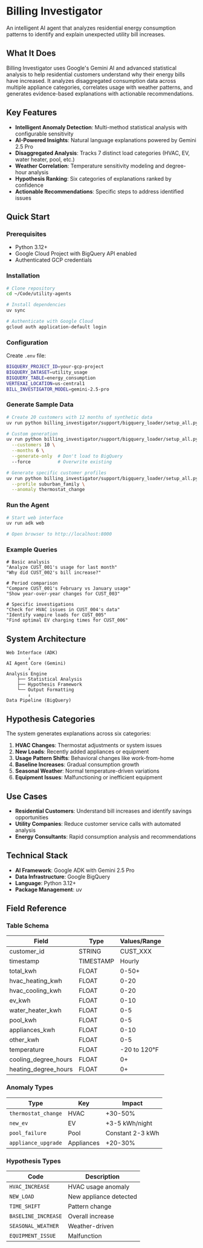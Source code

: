 # Billing Investigator

An intelligent AI agent that analyzes residential energy consumption patterns to identify and explain unexpected utility bill increases.

## What It Does

Billing Investigator uses Google's Gemini AI and advanced statistical analysis to help residential customers understand why their energy bills have increased. It analyzes disaggregated consumption data across multiple appliance categories, correlates usage with weather patterns, and generates evidence-based explanations with actionable recommendations.

## Key Features

-   **Intelligent Anomaly Detection**: Multi-method statistical analysis with configurable sensitivity
-   **AI-Powered Insights**: Natural language explanations powered by Gemini 2.5 Pro
-   **Disaggregated Analysis**: Tracks 7 distinct load categories (HVAC, EV, water heater, pool, etc.)
-   **Weather Correlation**: Temperature sensitivity modeling and degree-hour analysis
-   **Hypothesis Ranking**: Six categories of explanations ranked by confidence
-   **Actionable Recommendations**: Specific steps to address identified issues

## Quick Start

### Prerequisites

-   Python 3.12+
-   Google Cloud Project with BigQuery API enabled
-   Authenticated GCP credentials

### Installation

```bash
# Clone repository
cd ~/Code/utility-agents

# Install dependencies
uv sync

# Authenticate with Google Cloud
gcloud auth application-default login
```

### Configuration

Create `.env` file:

```bash
BIGQUERY_PROJECT_ID=your-gcp-project
BIGQUERY_DATASET=utility_usage
BIGQUERY_TABLE=energy_consumption
VERTEXAI_LOCATION=us-central1
BILL_INVESTIGATOR_MODEL=gemini-2.5-pro
```

### Generate Sample Data

```bash
# Create 20 customers with 12 months of synthetic data
uv run python billing_investigator/support/bigquery_loader/setup_all.py

# Custom generation
uv run python billing_investigator/support/bigquery_loader/setup_all.py \
  --customers 10 \
  --months 6 \
  --generate-only  # Don't load to BigQuery
  --force          # Overwrite existing

# Generate specific customer profiles
uv run python billing_investigator/support/bigquery_loader/setup_all.py \
  --profile suburban_family \
  --anomaly thermostat_change
```

### Run the Agent

```bash
# Start web interface
uv run adk web

# Open browser to http://localhost:8000
```

### Example Queries

```
# Basic analysis
"Analyze CUST_001's usage for last month"
"Why did CUST_002's bill increase?"

# Period comparison
"Compare CUST_001's February vs January usage"
"Show year-over-year changes for CUST_003"

# Specific investigations
"Check for HVAC issues in CUST_004's data"
"Identify vampire loads for CUST_005"
"Find optimal EV charging times for CUST_006"
```

## System Architecture

```
Web Interface (ADK)
        ↓
AI Agent Core (Gemini)
        ↓
Analysis Engine
    ├── Statistical Analysis
    ├── Hypothesis Framework
    └── Output Formatting
        ↓
Data Pipeline (BigQuery)
```

## Hypothesis Categories

The system generates explanations across six categories:

1. **HVAC Changes**: Thermostat adjustments or system issues
2. **New Loads**: Recently added appliances or equipment
3. **Usage Pattern Shifts**: Behavioral changes like work-from-home
4. **Baseline Increases**: Gradual consumption growth
5. **Seasonal Weather**: Normal temperature-driven variations
6. **Equipment Issues**: Malfunctioning or inefficient equipment

## Use Cases

-   **Residential Customers**: Understand bill increases and identify savings opportunities
-   **Utility Companies**: Reduce customer service calls with automated analysis
-   **Energy Consultants**: Rapid consumption analysis and recommendations

## Technical Stack

-   **AI Framework**: Google ADK with Gemini 2.5 Pro
-   **Data Infrastructure**: Google BigQuery
-   **Language**: Python 3.12+
-   **Package Management**: uv

## Field Reference

### Table Schema

| Field                | Type      | Values/Range |
| -------------------- | --------- | ------------ |
| customer_id          | STRING    | CUST_XXX     |
| timestamp            | TIMESTAMP | Hourly       |
| total_kwh            | FLOAT     | 0-50+        |
| hvac_heating_kwh     | FLOAT     | 0-20         |
| hvac_cooling_kwh     | FLOAT     | 0-20         |
| ev_kwh               | FLOAT     | 0-10         |
| water_heater_kwh     | FLOAT     | 0-5          |
| pool_kwh             | FLOAT     | 0-5          |
| appliances_kwh       | FLOAT     | 0-10         |
| other_kwh            | FLOAT     | 0-5          |
| temperature          | FLOAT     | -20 to 120°F |
| cooling_degree_hours | FLOAT     | 0+           |
| heating_degree_hours | FLOAT     | 0+           |

### Anomaly Types

| Type                | Key        | Impact           |
| ------------------- | ---------- | ---------------- |
| `thermostat_change` | HVAC       | +30-50%          |
| `new_ev`            | EV         | +3-5 kWh/night   |
| `pool_failure`      | Pool       | Constant 2-3 kWh |
| `appliance_upgrade` | Appliances | +20-30%          |

### Hypothesis Types

| Code                | Description            |
| ------------------- | ---------------------- |
| `HVAC_INCREASE`     | HVAC usage anomaly     |
| `NEW_LOAD`          | New appliance detected |
| `TIME_SHIFT`        | Pattern change         |
| `BASELINE_INCREASE` | Overall increase       |
| `SEASONAL_WEATHER`  | Weather-driven         |
| `EQUIPMENT_ISSUE`   | Malfunction            |
